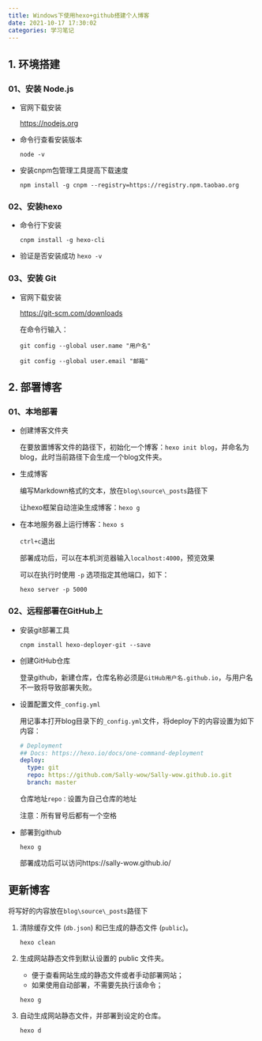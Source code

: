 ```yaml
---
title: Windows下使用hexo+github搭建个人博客
date: 2021-10-17 17:30:02
categories: 学习笔记
---
```


## 1. 环境搭建

### 01、安装 Node.js

- 官网下载安装

  https://nodejs.org

- 命令行查看安装版本

  `node -v`       

- 安装cnpm包管理工具提高下载速度

  `npm install -g cnpm --registry=https://registry.npm.taobao.org`

### 02、安装hexo

- 命令行下安装

  `cnpm install -g hexo-cli`

- 验证是否安装成功
  `hexo -v`

### 03、安装 Git

- 官网下载安装

  https://git-scm.com/downloads

  在命令行输入：

  `git config --global user.name "用户名"`

  `git config --global user.email "邮箱"`

## 2. 部署博客

### 01、本地部署

- 创建博客文件夹

  在要放置博客文件的路径下，初始化一个博客：`hexo init blog`，并命名为blog，此时当前路径下会生成一个blog文件夹。

- 生成博客

  编写Markdown格式的文本，放在`blog\source\_posts`路径下

  让hexo框架自动渲染生成博客：`hexo g`

- 在本地服务器上运行博客：`hexo s` 

  `ctrl+c`退出

  部署成功后，可以在本机浏览器输入`localhost:4000`，预览效果

  可以在执行时使用 `-p` 选项指定其他端口，如下：

  ```
  hexo server -p 5000
  ```

### 02、远程部署在GitHub上

- 安装git部署工具

  `cnpm install hexo-deployer-git --save`

- 创建GitHub仓库

  登录github，新建仓库，仓库名称必须是`GitHub用户名.github.io`，与用户名不一致将导致部署失败。

- 设置配置文件`_config.yml`

  用记事本打开blog目录下的`_config.yml`文件，将deploy下的内容设置为如下内容：

  ```yaml
  # Deployment
  ## Docs: https://hexo.io/docs/one-command-deployment
  deploy:
    type: git
    repo: https://github.com/Sally-wow/Sally-wow.github.io.git
    branch: master
  ```

  仓库地址`repo：`设置为自己仓库的地址

  注意：所有冒号后都有一个空格

- 部署到github

  `hexo g`

  部署成功后可以访问https://sally-wow.github.io/



## 更新博客

将写好的内容放在`blog\source\_posts`路径下

1. 清除缓存文件 (`db.json`) 和已生成的静态文件 (`public`)。

   ```
   hexo clean
   ```

2. 生成网站静态文件到默认设置的 public 文件夹。

   - 便于查看网站生成的静态文件或者手动部署网站；
   - 如果使用自动部署，不需要先执行该命令；

   ```
   hexo g
   ```

3. 自动生成网站静态文件，并部署到设定的仓库。

   ```
   hexo d
   ```

   



